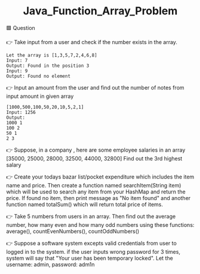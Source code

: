 <h1 align="center">Java_Function_Array_Problem</h1>

🟩 Question

:point_right: Take input from a user and check if the number exists in the array.

  ```input
  Let the array is [1,3,5,7,2,4,6,8]
  Input: 7
  Output: Found in the position 3
  Input: 9
  Output: Found no element
  ```

:point_right: Input an amount from the user and find out the number of notes from input amount in given array

  ```input
  [1000,500,100,50,20,10,5,2,1]
  Input: 1256
  Output:
  1000 1
  100 2
  50 1
  2 3
  ```
:point_right: Suppose, in a company , here are some employee salaries in an array
     [35000, 25000, 28000, 32500, 44000, 32800]
     Find out the 3rd highest salary

:point_right: Create your todays bazar list/pocket expenditure which includes the item name and price. Then create a function named searchItem(String item) which will be used to search any item from your HashMap and return the price. If found no item, then print message as "No item found" and another function named totalSum() which will return total price of items.

:point_right: Take 5 numbers from users in an array. Then find out the average number, how many even and how many odd numbers using these functions: average(), countEvenNumbers(), countOddNumbers()

:point_right: Suppose a software system excepts valid credentials from user to logged in to the system. if the user inputs wrong password for 3 times, system will say that "Your user has been temporary locked". Let the username: admin, password: adm1n

